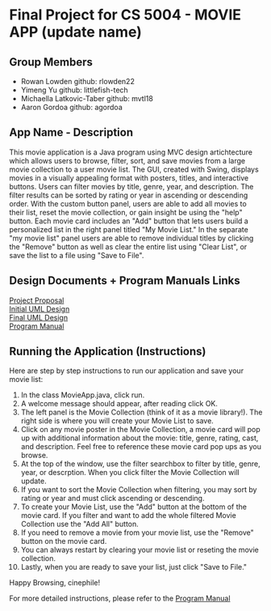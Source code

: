 # Final Project for CS 5004 - MOVIE APP (update name)

## Group Members
* Rowan Lowden github: rlowden22
* Yimeng Yu github: littlefish-tech
* Michaella Latkovic-Taber github: mvtl18
* Aaron Gordoa github: agordoa

## App Name - Description
This movie application is a Java program using MVC design artichtecture which allows users to browse, filter, sort, and save movies from a large movie collection to a user movie list. The GUI, created with Swing, displays movies in a visually appealing format with posters, titles, and interactive buttons. Users can filter movies by title, genre, year, and description. The filter results can be sorted by rating or year in ascending or descending order. With the custom button panel, users are able to add all movies to their list, reset the movie collection, or gain insight be using the "help" button. Each movie card includes an "Add" button that lets users build a personalized list in the right panel titled "My Movie List." In the separate "my movie list" panel users are able to remove individual titles by clicking the "Remove" button as well as clear the entire list using "Clear List", or save the list to a file using "Save to File". 

## Design Documents + Program Manuals Links
[Project Proposal](DesignDocuments/Project%20Proposal.md)<br>
[Initial UML Design](DesignDocuments/Initial%20UML%20Design.md)<br>
[Final UML Design](DesignDocuments/Final%20UML%20Design.md)<br>
[Program Manual](Manual/README.md)<br>

## Running the Application (Instructions)
Here are step by step instructions to run our application and save your movie list:
1. In the class MovieApp.java, click run.
2. A welcome message should appear, after reading click OK.
3. The left panel is the Movie Collection (think of it as a movie library!). The right side is where you will create your Movie List to save. 
4. Click on any movie poster in the Movie Collection, a movie card will pop up with additional information about the movie: title, genre, rating, cast, and description. Feel free to reference these movie card pop ups as you browse. 
5. At the top of the window, use the filter searchbox to filter by title, genre, year, or descrption. When you click filter the Movie Collection will update. 
6. If you want to sort the Movie Collection when filtering, you may sort by rating or year and must click ascending or descending. 
7. To create your Movie List, use the "Add" button at the bottom of the movie card. If you filter and want to add the whole filtered Movie Collection use the "Add All" button. 
8. If you need to remove a movie from your movie list, use the "Remove" button on the movie card. 
9. You can always restart by clearing your movie list or reseting the movie collection. 
10. Lastly, when you are ready to save your list, just click "Save to File."

Happy Browsing, cinephile!  

For more detailed instructions, please refer to the [Program Manual](Manual/MovieAppManual.md)